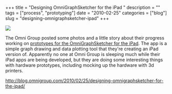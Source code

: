 +++
title = "Designing OmniGraphSketcher for the iPad "
description = ""
tags = ["process", "prototyping"]
date = "2010-02-25"
categories = ["blog"]
slug = "designing-omnigraphsketcher-ipad"
+++



  <div class="notebook-screenshot"><a href="http://blog.omnigroup.com/2010/02/25/designing-omnigraphsketcher-for-the-ipad/"><img src="http://media.konigi.com/bluga/wt4b8706dad1001_large.jpg"/></a></div><p>The Omni Group posted some photos and a little story about their progress working on <a href="http://blog.omnigroup.com/2010/02/25/designing-omnigraphsketcher-for-the-ipad/">prototypes for the OmniGraphSketcher for the iPad</a>. The app is a simple graph drawing and data plotting tool that they're creating an iPad version of. Apparently no one at Omni Group is sleeping much while their iPad apps are being developed, but they are doing some interesting things with hardware prototypes, including mocking up the hardware with 3d printers.</p>

    
  <a href="http://blog.omnigroup.com/2010/02/25/designing-omnigraphsketcher-for-the-ipad/">http://blog.omnigroup.com/2010/02/25/designing-omnigraphsketcher-for-the-ipad/</a>
